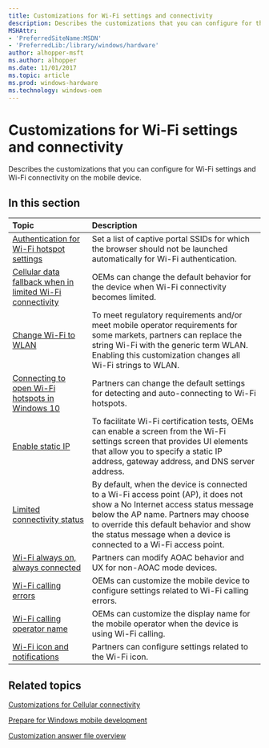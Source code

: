 ```yaml
---
title: Customizations for Wi-Fi settings and connectivity
description: Describes the customizations that you can configure for the contacts and contact list on the mobile device.
MSHAttr:
- 'PreferredSiteName:MSDN'
- 'PreferredLib:/library/windows/hardware'
author: alhopper-msft
ms.author: alhopper
ms.date: 11/01/2017
ms.topic: article
ms.prod: windows-hardware
ms.technology: windows-oem
---
```

# Customizations for Wi-Fi settings and connectivity

Describes the customizations that you can configure for Wi-Fi settings and Wi-Fi connectivity on the mobile device.

## In this section

| Topic                                 | Description                                                                                   |
|:--------------------------------------|:----------------------------------------------------------------------------------------------|
| [Authentication for Wi-Fi hotspot settings](authentication-for-wi-fi-hotspot-settings.md) | Set a list of captive portal SSIDs for which the browser should not be launched automatically for Wi-Fi authentication.                                |
| [Cellular data fallback when in limited Wi-Fi connectivity](cellular-data-fallback-when-in-limited-wi-fi-connectivity.md)    | OEMs can change the default behavior for the device when Wi-Fi connectivity becomes limited.                         |
| [Change Wi-Fi to WLAN](change-wi-fi-to-wlan.md)                               | To meet regulatory requirements and/or meet mobile operator requirements for some markets, partners can replace the string Wi-Fi with the generic term WLAN. Enabling this customization changes all Wi-Fi strings to WLAN.  |
| [Connecting to open Wi-Fi hotspots in Windows 10](wi-fi-hotspots.md)          | Partners can change the default settings for detecting and auto-connecting to Wi-Fi hotspots.                                                                       |
| [Enable static IP](enable-static-ip.md)                                       | To facilitate Wi-Fi certification tests, OEMs can enable a screen from the Wi-Fi settings screen that provides UI elements that allow you to specify a static IP address, gateway address, and DNS server address.    |
| [Limited connectivity status](limited-connectivity-status.md)                 | By default, when the device is connected to a Wi-Fi access point (AP), it does not show a No Internet access status message below the AP name. Partners may choose to override this default behavior and show the status message when a device is connected to a Wi-Fi access point.                                                        |
| [Wi-Fi always on, always connected](wi-fi-always-on-always-connected.md)      | Partners can modify AOAC behavior and UX for non-AOAC mode devices.   |
| [Wi-Fi calling errors](wi-fi-calling-errors.md)                               | OEMs can customize the mobile device to configure settings related to Wi-Fi calling errors.                                                                         |
| [Wi-Fi calling operator name](wi-fi-calling-operator-name.md)                 | OEMs can customize the display name for the mobile operator when the device is using Wi-Fi calling.                                                                  |
| [Wi-Fi icon and notifications](wi-fi-icon-and-notifications.md)               | Partners can configure settings related to the Wi-Fi icon.    |

## Related topics

[Customizations for Cellular connectivity](customizations-for-connectivity.md)

[Prepare for Windows mobile development](https://docs.microsoft.com/en-us/windows-hardware/manufacture/mobile/preparing-for-windows-mobile-development)

[Customization answer file overview](https://docs.microsoft.com/en-us/windows-hardware/customize/mobile/mcsf/customization-answer-file)
